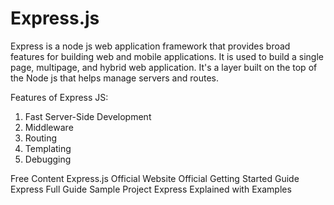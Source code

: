 # Express.js

Express is a node js web application framework that provides broad features for building web and mobile applications. It is used to build a single page, multipage, and hybrid web application.
It's a layer built on the top of the Node js that helps manage servers and routes.

Features of Express JS:
1) Fast Server-Side Development
2) Middleware
3) Routing
4) Templating 
5) Debugging 

<ResourceGroupTitle>Free Content</ResourceGroupTitle>
<BadgeLink colorScheme='blue' badgeText='Official Website' href='https://expressjs.com/'>Express.js Official Website</BadgeLink>
<BadgeLink colorScheme='blue' badgeText='Getting Started' href='https://expressjs.com/en/starter/installing.html'>Official Getting Started Guide</BadgeLink>
<BadgeLink colorScheme='blue' badgeText='Full Guide' href='https://www.tutorialspoint.com/nodejs/nodejs_express_framework.html'>Express Full Guide</BadgeLink>
<BadgeLink colorScheme='blue' badgeText='Project' href='https://auth0.com/blog/create-a-simple-and-stylish-node-express-app/'>Sample Project</BadgeLink>
<BadgeLink colorScheme='blue' badgeText='Explanation' href='https://www.freecodecamp.org/news/express-explained-with-examples-installation-routing-middleware-and-more/'>Express Explained with Examples</BadgeLink>
